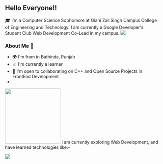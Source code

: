 ## Hello Everyone!!

🎓 I’m a Computer Science Sophomore at Giani Zail Singh Campus College of Engineering and Technology. I am currently a Google Developer's Student Club Web Development Co-Lead in my campus.
![](https://komarev.com/ghpvc/?username=UdhavSharma2004&label=PROFILE+VIEWS&color=blue&style=plastic)
 ### About Me 🚀
* 🌍  I'm from in Bathinda, Punjab
* 📈  I'm currently a learner
* 🤝  I'm open to collaborating on C++ and Open Source Projects in FrontEnd Development
* 
<img height="180em" src="https://github-readme-stats.vercel.app/api?username=UdhavSharma2004&show_icons=true&&count_private=true&include_all_commits=true" />
I am currently exploring Web Development, and have learned technologies like:-

![](https://github-readme-stats.vercel.app/api/top-langs/?username=UdhavSharma2004&compact=true&show_icons=true)
